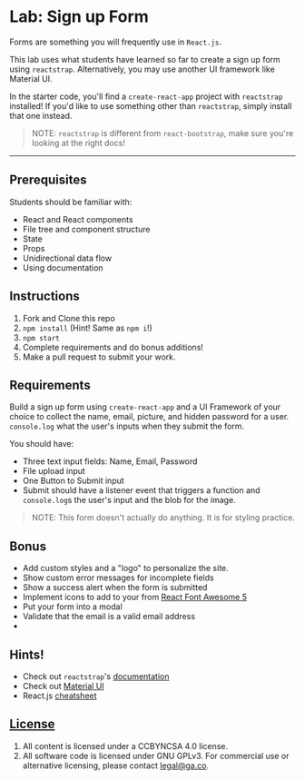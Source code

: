 # Lab: Sign up Form

Forms are something you will frequently use in `React.js`.

This lab uses what students have learned so far to create a sign up form using `reactstrap`. Alternatively, you may use another UI framework like Material UI.

In the starter code, you'll find a `create-react-app` project with `reactstrap` installed! If you'd like to use something other than `reactstrap`, simply install that one instead.

> NOTE: `reactstrap` is different from `react-bootstrap`, make sure you're looking at the right docs!

---

## Prerequisites

Students should be familiar with:

-   React and React components
-   File tree and component structure
-   State
-   Props
-   Unidirectional data flow
-   Using documentation

## Instructions

1.  Fork and Clone this repo
2.  `npm install` (Hint! Same as `npm i`!)  
3.  `npm start`
4.  Complete requirements and do bonus additions!
5.  Make a pull request to submit your work.

## Requirements

Build a sign up form using `create-react-app` and a UI Framework of your choice to collect the name, email, picture, and hidden password for a user. `console.log` what the user's inputs when they submit the form.

You should have:

* Three text input fields: Name, Email, Password
* File upload input
* One Button to Submit input
* Submit should have a listener event that triggers a function and `console.log`s the user's input and the blob for the image.

> NOTE: This form doesn't actually do anything. It is for styling practice.

## Bonus

- Add custom styles and a "logo" to personalize the site.
- Show custom error messages for incomplete fields
- Show a success alert when the form is submitted
- Implement icons to add to your from [React Font Awesome 5](https://github.com/FortAwesome/react-fontawesome)
- Put your form into a modal
- Validate that the email is a valid email address
- 

## Hints!

- Check out `reactstrap`'s [documentation](https://github.com/reactstrap/reactstrap)
- Check out [Material UI](https://material-ui.com/)
- React.js [cheatsheet](https://devhints.io/react)

## [License](LICENSE)

1.  All content is licensed under a CC­BY­NC­SA 4.0 license.
1.  All software code is licensed under GNU GPLv3. For commercial use or
    alternative licensing, please contact legal@ga.co.
